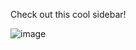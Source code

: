 Check out this cool sidebar!

![image](https://github.com/Pawel-Kica/brain/assets/89777457/394c5afd-83df-4c4f-977a-13117d9808a5)
